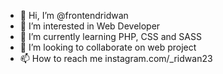 - 👋 Hi, I’m @frontendridwan
- 👀 I’m interested in Web Developer
- 🌱 I’m currently learning PHP, CSS and SASS
- 💞️ I’m looking to collaborate on web project
- 📫 How to reach me instagram.com/_ridwan23

<!---
frontendridwan/frontendridwan is a ✨ special ✨ repository because its `README.md` (this file) appears on your GitHub profile.
You can click the Preview link to take a look at your changes.
--->
